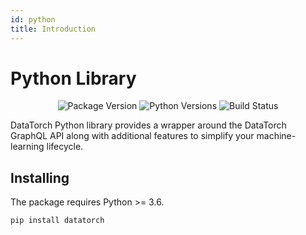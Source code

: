 ```yaml
---
id: python
title: Introduction
---
```


<CenteredImage src="/python.png" width="25%" />

# Python Library

<div align='center'>
  <p></p>
  <img alt="Package Version" src="https://img.shields.io/pypi/v/datatorch">
  <img alt="Python Versions" src="https://img.shields.io/pypi/pyversions/datatorch">
  <img alt="Build Status" src="https://img.shields.io/github/workflow/status/datatorch/python/Python%20package">
</div>

DataTorch Python library provides a wrapper around the DataTorch GraphQL API
along with additional features to simplify your machine-learning lifecycle.

## Installing

The package requires Python >= 3.6.

```
pip install datatorch
```
